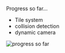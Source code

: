 Progress so far...

 * Tile system
 * collision detection
 * dynamic camera
 
![progress so far](https://github.com/JoeScripter/SunDew-Valley/blob/master/game_play.gif)

